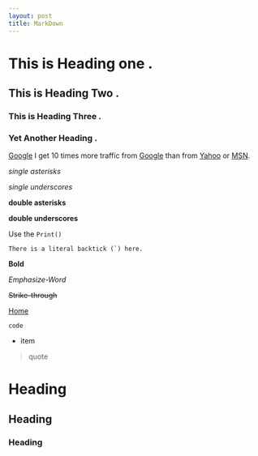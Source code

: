 ```yaml
---
layout: post
title: MarkDown
---
```

# This is Heading one .

## This is Heading Two .

### This is Heading Three .


### Yet Another Heading .



[Google](http://www.google.com "Google !!")
I get 10 times more traffic from [Google][] than from
[Yahoo][] or [MSN][].

  [google]: http://google.com/        "Google"
  [yahoo]:  http://search.yahoo.com/  "Yahoo Search"
  [msn]:    http://search.msn.com/    "MSN Search"
  *single asterisks*

  _single underscores_

  **double asterisks**

  __double underscores__
  
  Use the `Print()`
 
 
 ``There is a literal backtick (`) here.``

**Bold**


*Emphasize-Word* 


~~Strike-through~~   


[Home](/)


`code`    
   
* item     
> quote    

#  Heading  

##  Heading  

###  Heading


